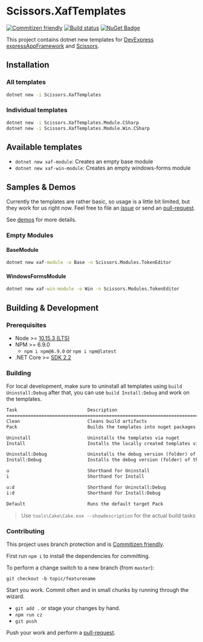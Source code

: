 # Scissors.XafTemplates

[![Commitizen friendly](https://img.shields.io/badge/commitizen-friendly-brightgreen.svg)](http://commitizen.github.io/cz-cli/) [![Build status](https://mgrundner.visualstudio.com/Scissors/_apis/build/status/Scissors-ASP.NET%20Core-CI)](https://mgrundner.visualstudio.com/Scissors/_build/latest?definitionId=52) [![NuGet Badge](https://buildstats.info/nuget/Scissors.XafTemplates)](https://www.nuget.org/packages/Scissors.XafTemplates/)

This project contains dotnet new templates for [DevExpress](https://www.devexpress.com/) [expressAppFramework](https://www.devexpress.com/products/net/application_framework/) and [Scissors](https://github.com/biohazard999/Scissors.FeatureCenter).

## Installation

### All templates

```cmd
dotnet new -i Scissors.XafTemplates
```

### Individual templates

```cmd
dotnet new -i Scissors.XafTemplates.Module.CSharp
dotnet new -i Scissors.XafTemplates.Module.Win.CSharp
```

## Available templates

- `dotnet new xaf-module`: Creates an empty base module
- `dotnet new xaf-win-module`: Creates an empty windows-forms module

## Samples & Demos

Currently the templates are rather basic, so usage is a little bit limited, but they work for us right now. Feel free to file an [issue](https://github.com/biohazard999/Scissors.XafTemplates/issues) or send an [pull-request](https://github.com/biohazard999/Scissors.XafTemplates/pulls).

See [demos](./demos/README.md) for more details.

### Empty Modules

#### BaseModule

```cmd
dotnet new xaf-module -o Base -n Scissors.Modules.TokenEditor
```

#### WindowsFormsModule

```cmd
dotnet new xaf-win-module -o Win -n Scissors.Modules.TokenEditor
```

## Building & Development

### Prerequisites

- Node >= [10.15.3 (LTS)](https://nodejs.org/dist/v10.15.3/node-v10.15.3-x64.msi)
- NPM >= 6.9.0
  - `npm i npm@6.9.0` or `npm i npm@latest`
- .NET Core >= [SDK 2.2](https://dotnet.microsoft.com/download/thank-you/dotnet-sdk-2.2.203-windows-x64-installer)

### Building

For local development, make sure to uninstall all templates using `build Uninstall:Debug` after that, you can use `build Install:Debug` and work on the templates.

```txt
Task                          Description
================================================================================
Clean                         Cleans build artifacts
Pack                          Builds the templates into nuget packages using SemVer

Uninstall                     Uninstalls the templates via nuget
Install                       Installs the locally created templates via nuget

Uninstall:Debug               Uninstalls the debug version (folder) of the templates
Install:Debug                 Installs the debug version (folder) of the templates

u                             Shorthand for Uninstall
i                             Shorthand for Install

u:d                           Shorthand for Uninstall:Debug
i:d                           Shorthand for Install:Debug

Default                       Runs the default target Pack
```

> Use `tools\Cake\Cake.exe --showdescription` for the actual build tasks

### Contributing

This project uses branch protection and is [Commitizen friendly](http://commitizen.github.io/cz-cli/).

First run `npm i` to install the dependencies for committing.

To perform a change switch to a new branch (from `master`):

`git checkout -b topic/featurename`

Start you work. Commit often and in small chunks by running through the wizard.

- `git add .` or stage your changes by hand.
- `npm run cz`
- `git push`

Push your work and perform a [pull-request](https://github.com/biohazard999/Scissors.XafTemplates/pulls).
